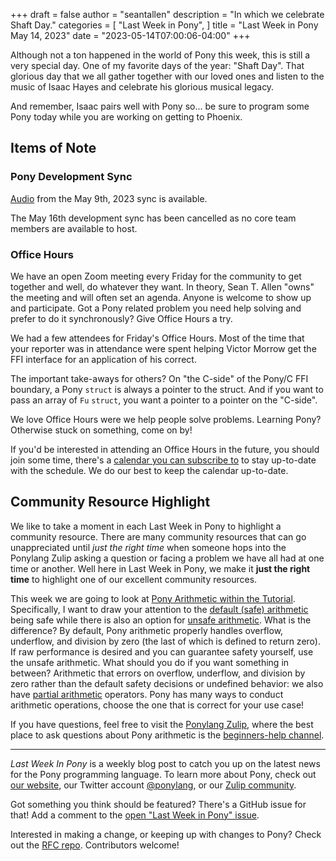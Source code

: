 +++
draft = false
author = "seantallen"
description = "In which we celebrate Shaft Day."
categories = [
    "Last Week in Pony",
]
title = "Last Week in Pony May 14, 2023"
date = "2023-05-14T07:00:06-04:00"
+++

Although not a ton happened in the world of Pony this week, this is still a very special day. One of my favorite days of the year: "Shaft Day". That glorious day that we all gather together with our loved ones and listen to the music of Isaac Hayes and celebrate his glorious musical legacy.

And remember, Isaac pairs well with Pony so... be sure to program some Pony today while you are working on getting to Phoenix.

## Items of Note

### Pony Development Sync

[Audio](https://sync-recordings.ponylang.io/r/2023_05_09.m4a) from the May 9th, 2023 sync is available.

The May 16th development sync has been cancelled as no core team members are available to host.

### Office Hours

We have an open Zoom meeting every Friday for the community to get together and well, do whatever they want. In theory, Sean T. Allen "owns" the meeting and will often set an agenda. Anyone is welcome to show up and participate. Got a Pony related problem you need help solving and prefer to do it synchronously? Give Office Hours a try.

We had a few attendees for Friday's Office Hours. Most of the time that your reporter was in attendance were spent helping Victor Morrow get the FFI interface for an application of his correct.

The important take-aways for others? On "the C-side" of the Pony/C FFI boundary, a Pony `struct` is always a pointer to the struct. And if you want to pass an array of `Fu` `struct`, you want a pointer to a pointer on the "C-side".

We love Office Hours were we help people solve problems. Learning Pony? Otherwise stuck on something, come on by!

If you'd be interested in attending an Office Hours in the future, you should join some time, there's a [calendar you can subscribe to](https://calendar.google.com/calendar/ical/4465e68ae24131ae00461a40893f2637a2c9ac510e311a44ff78680e2f183ce3%40group.calendar.google.com/public/basic.ics) to stay up-to-date with the schedule. We do our best to keep the calendar up-to-date.

## Community Resource Highlight

We like to take a moment in each Last Week in Pony to highlight a community resource. There are many community resources that can go unappreciated until _just the right time_ when someone hops into the Ponylang Zulip asking a question or facing a problem we have all had at one time or another. Well here in Last Week in Pony, we make it **just the right time** to highlight one of our excellent community resources.

This week we are going to look at [Pony Arithmetic within the Tutorial](https://tutorial.ponylang.io/expressions/arithmetic.html). Specifically, I want to draw your attention to the [default (safe) arithmetic](https://tutorial.ponylang.io/expressions/arithmetic.html#ponys-default-integer-arithmetic) being safe while there is also an option for [unsafe arithmetic](https://tutorial.ponylang.io/expressions/arithmetic.html#unsafe-integer-arithmetic). What is the difference? By default, Pony arithmetic properly handles overflow, underflow, and division by zero (the last of which is defined to return zero). If raw performance is desired and you can guarantee safety yourself, use the unsafe arithmetic. What should you do if you want something in between? Arithmetic that errors on overflow, underflow, and division by zero rather than the default safety decisions or undefined behavior: we also have [partial arithmetic](https://tutorial.ponylang.io/expressions/arithmetic.html#partial-and-checked-arithmetic) operators. Pony has many ways to conduct arithmetic operations, choose the one that is correct for your use case!

If you have questions, feel free to visit the [Ponylang Zulip](https://ponylang.zulipchat.com), where the best place to ask questions about Pony arithmetic is the [beginners-help channel](https://ponylang.zulipchat.com/#narrow/stream/189985-beginner-help).

---

_Last Week In Pony_ is a weekly blog post to catch you up on the latest news for the Pony programming language. To learn more about Pony, check out [our website](https://ponylang.io), our Twitter account [@ponylang](https://twitter.com/ponylang), or our [Zulip community](https://ponylang.zulipchat.com).

Got something you think should be featured? There's a GitHub issue for that! Add a comment to the [open "Last Week in Pony" issue](https://github.com/ponylang/ponylang.github.io/issues?q=is%3Aissue+is%3Aopen+label%3Alast-week-in-pony).

Interested in making a change, or keeping up with changes to Pony? Check out the [RFC repo](https://github.com/ponylang/rfcs). Contributors welcome!

